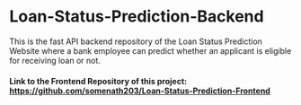 # Loan-Status-Prediction-Backend
This is the fast API backend repository of the Loan Status Prediction Website where a bank employee can predict whether an applicant is eligible for receiving loan or 
not. 

#### Link to the Frontend Repository of this project: https://github.com/somenath203/Loan-Status-Prediction-Frontend
